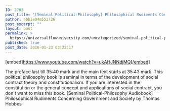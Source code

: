 ```yaml
---
ID: 2783
post_title: '[Seminal Political-Philosophy] Philosophical Rudiments Concerning Government and Society (by Hobbes)'
author: abbie04m553726
post_excerpt: ""
layout: post
permalink: >
  https://universalflowuniversity.com/uncategorized/seminal-political-philosophy-philosophical-rudiments-concerning-government-and-society-by-hobbes/
published: true
post_date: 2016-01-23 03:22:17
---
```

[embed]https://www.youtube.com/watch?v=ukAHJNNdjMQ[/embed]<br>
<p>The preface last till 35:40 mark and the main text starts at 35:43  mark. This political philosophy book is seminal in terms of the development of social contract theory and constitutionalism. If you are interested in the constitution or the general concept and applications of social contract, you don't want to miss this book.
[Seminal Political-Philosophy Audiobook] Philosophical Rudiments Concerning Government and Society by Thomas Hobbes</p>